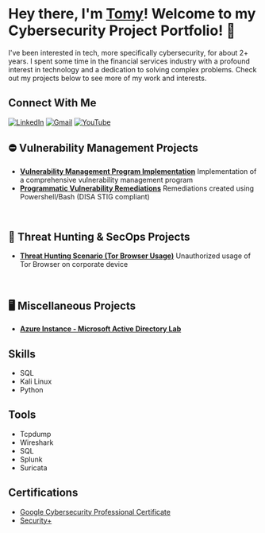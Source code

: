 # Hey there, I'm [Tomy](https://www.linkedin.com/in/tomyboboy/)! Welcome to my Cybersecurity Project Portfolio!  🔐
I've been interested in tech, more specifically cybersecurity, for about 2+ years. I spent some time in the financial services industry with a profound interest in technology and a dedication to solving complex problems. Check out my projects below to see more of my work and interests.
</br>

## Connect With Me

[![LinkedIn](https://custom-icon-badges.demolab.com/badge/LinkedIn-0A66C2?logo=linkedin-white&logoColor=fff)](https://www.linkedin.com/in/tomyboboy/)
[![Gmail](https://img.shields.io/badge/Gmail-D14836?logo=gmail&logoColor=white)](mailto:itstomyboboy@gmail.com)
[![YouTube](https://img.shields.io/badge/YouTube-%23FF0000.svg?logo=YouTube&logoColor=white)](https://www.youtube.com/@tomy)
 </br>

## ⛔️ Vulnerability Management Projects
- **[Vulnerability Management Program Implementation](https://github.com/TechTomy/program-vulnerability-management)**
  Implementation of a comprehensive vulnerability management program
- **[Programmatic Vulnerability Remediations](https://github.com/TechTomy/Programmatic-Vulnerability-Remediations)**
  Remediations created using Powershell/Bash (DISA STIG compliant)
</br>

## 🎯 Threat Hunting & SecOps Projects
- **[Threat Hunting Scenario (Tor Browser Usage)](https://github.com/TechTomy/threat-hunting-scenario-tor/tree/main)**
  Unauthorized usage of Tor Browser on corporate device
</br>

## 🖥️ Miscellaneous Projects
- **[Azure Instance - Microsoft Active Directory Lab](https://github.com/TechTomy/AzureAD)**



## Skills

- SQL
- Kali Linux
- Python

## Tools

- Tcpdump
- Wireshark
- SQL
- Splunk
- Suricata

## Certifications
- [Google Cybersecurity Professional Certificate](https://drive.google.com/file/d/18p6d_h5mT9rN1_kodsF5YYIZszr7EjwF/view?usp=drive_link)
- [Security+](https://drive.google.com/file/d/18p6d_h5mT9rN1_kodsF5YYIZszr7EjwF/view?usp=drive_link)


